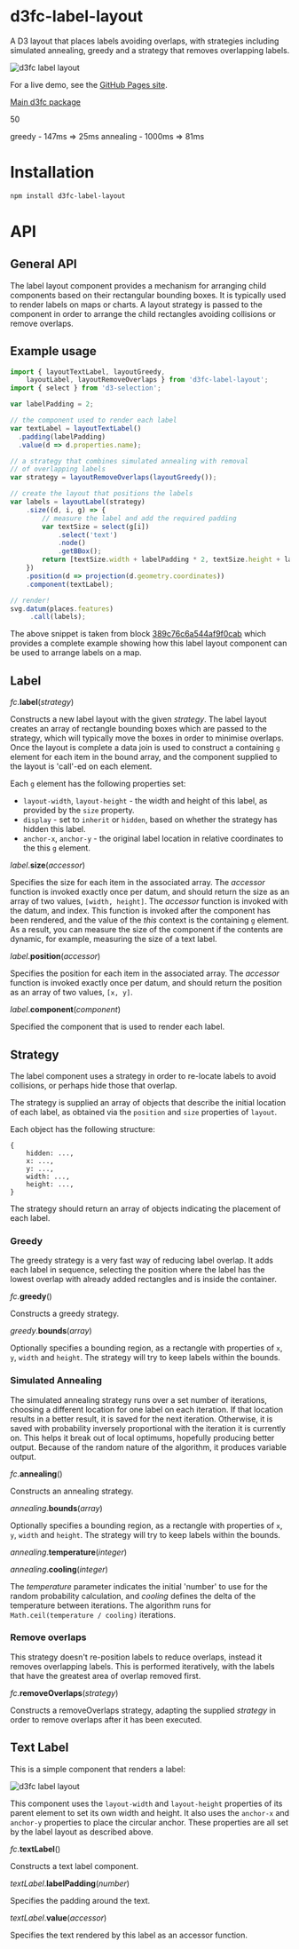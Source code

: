 # d3fc-label-layout

A D3 layout that places labels avoiding overlaps, with strategies including simulated annealing, greedy and a strategy that removes overlapping labels.

![d3fc label layout](d3fc-label-layout.png)

For a live demo, see the [GitHub Pages site](http://d3fc.github.io/d3fc-label-layout/).

[Main d3fc package](https://github.com/ScottLogic/d3fc)

50

greedy - 147ms => 25ms
annealing - 1000ms => 81ms

# Installation

```bash
npm install d3fc-label-layout
```

# API

## General API

The label layout component provides a mechanism for arranging child components based on their rectangular bounding boxes. It is typically used to render labels on maps or charts. A layout strategy is passed to the component in order to arrange the child rectangles avoiding collisions or remove overlaps.

## Example usage

```javascript
import { layoutTextLabel, layoutGreedy,
    layoutLabel, layoutRemoveOverlaps } from 'd3fc-label-layout';
import { select } from 'd3-selection';

var labelPadding = 2;

// the component used to render each label
var textLabel = layoutTextLabel()
  .padding(labelPadding)
  .value(d => d.properties.name);

// a strategy that combines simulated annealing with removal
// of overlapping labels
var strategy = layoutRemoveOverlaps(layoutGreedy());

// create the layout that positions the labels
var labels = layoutLabel(strategy)
    .size((d, i, g) => {
        // measure the label and add the required padding
        var textSize = select(g[i])
            .select('text')
            .node()
            .getBBox();
        return [textSize.width + labelPadding * 2, textSize.height + labelPadding * 2];
    })
    .position(d => projection(d.geometry.coordinates))
    .component(textLabel);

// render!
svg.datum(places.features)
     .call(labels);
```

The above snippet is taken from block [389c76c6a544af9f0cab](http://bl.ocks.org/ColinEberhardt/389c76c6a544af9f0cab) which provides a complete example showing how this label layout component can be used to arrange labels on a map.

## Label

*fc*.**label**(*strategy*)

Constructs a new label layout with the given *strategy*. The label layout creates an array of rectangle bounding boxes which are passed to the strategy, which will typically move the boxes in order to minimise overlaps. Once the layout is complete a data join is used to construct a containing `g` element for each item in the bound array, and the component supplied to the layout is 'call'-ed on each element.

Each `g` element has the following properties set:

 - `layout-width`, `layout-height` - the width and height of this label, as provided by the `size` property.
 - `display` - set to `inherit` or `hidden`, based on whether the strategy has hidden this label.
 - `anchor-x`, `anchor-y` - the original label location in relative coordinates to the this `g` element.


*label*.**size**(*accessor*)

Specifies the size for each item in the associated array. The *accessor* function is invoked exactly once per datum, and should return the size as an array of two values, `[width, height]`. The *accessor* function is invoked with the datum, and index. This function is invoked after the component has been rendered, and the value of the *this* context is the containing `g` element. As a result, you can measure the size of the component if the contents are dynamic, for example, measuring the size of a text label.

*label*.**position**(*accessor*)

Specifies the position for each item in the associated array. The *accessor* function is invoked exactly once per datum, and should return the position as an array of two values, `[x, y]`.

*label*.**component**(*component*)

Specified the component that is used to render each label.

## Strategy

The label component uses a strategy in order to re-locate labels to avoid collisions, or perhaps hide those that overlap.

The strategy is supplied an array of objects that describe the initial location of each label, as obtained via the `position` and `size` properties of `layout`.

Each object has the following structure:

```
{
    hidden: ...,
    x: ...,
    y: ...,
    width: ...,
    height: ...,
}
```

The strategy should return an array of objects indicating the placement of each label.

### Greedy

The greedy strategy is a very fast way of reducing label overlap. It adds each label in sequence, selecting the position where the label has the lowest overlap with already added rectangles and is inside the container.

*fc*.**greedy**()

Constructs a greedy strategy.

*greedy*.**bounds**(*array*)

Optionally specifies a bounding region, as a rectangle with properties of `x`, `y`, `width` and `height`. The strategy will try to keep labels within the bounds.

### Simulated Annealing

The simulated annealing strategy runs over a set number of iterations, choosing a different location for one label on each iteration. If that location results in a better result, it is saved for the next iteration. Otherwise, it is saved with probability inversely proportional with the iteration it is currently on. This helps it break out of local optimums, hopefully producing better output. Because of the random nature of the algorithm, it produces variable output.

*fc*.**annealing**()

Constructs an annealing strategy.

*annealing*.**bounds**(*array*)

Optionally specifies a bounding region, as a rectangle with properties of `x`, `y`, `width` and `height`. The strategy will try to keep labels within the bounds.

*annealing*.**temperature**(*integer*)

*annealing*.**cooling**(*integer*)

The *temperature* parameter indicates the initial 'number' to use for the random probability calculation, and *cooling* defines the delta of the temperature between iterations. The algorithm runs for `Math.ceil(temperature / cooling)` iterations.

### Remove overlaps

This strategy doesn't re-position labels to reduce overlaps, instead it removes overlapping labels. This is performed iteratively, with the labels that have the greatest area of overlap removed first.

*fc*.**removeOverlaps**(*strategy*)

Constructs a removeOverlaps strategy, adapting the supplied *strategy* in order to remove overlaps after it has been executed.

## Text Label

This is a simple component that renders a label:

![d3fc label layout](textLabel.png)

This component uses the `layout-width` and `layout-height` properties of its parent element to set its own width and height. It also uses the `anchor-x` and `anchor-y` properties to place the circular anchor. These properties are all set by the label layout as described above.

*fc*.**textLabel**()

Constructs a text label component.

*textLabel*.**labelPadding**(*number*)

Specifies the padding around the text.

*textLabel*.**value**(*accessor*)

Specifies the text rendered by this label as an accessor function.
